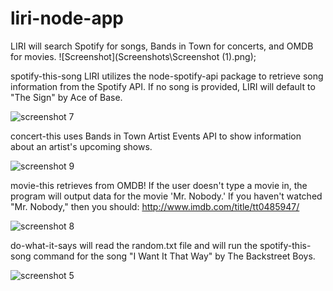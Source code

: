 # liri-node-app

LIRI will search Spotify for songs, Bands in Town for concerts, and OMDB for movies.
![Screenshot](Screenshots\Screenshot (1).png);


spotify-this-song
LIRI utilizes the node-spotify-api package to retrieve song information from the Spotify API. If no song is provided, LIRI will default to "The Sign" by Ace of Base.

![screenshot 7](https://user-images.githubusercontent.com/44128719/51650434-5887a580-1f45-11e9-912f-6ad4b2cf2ccb.png)

concert-this uses Bands in Town Artist Events API to show information about an artist's upcoming shows.

![screenshot 9](https://user-images.githubusercontent.com/44128719/51650758-acdf5500-1f46-11e9-9d4f-c1154a3746ff.png)


movie-this retrieves from OMDB! If the user doesn't type a movie in, the program will output data for the movie 'Mr. Nobody.'
If you haven't watched "Mr. Nobody," then you should: http://www.imdb.com/title/tt0485947/

![screenshot 8](https://user-images.githubusercontent.com/44128719/51650598-157a0200-1f46-11e9-9af5-4cd70e6af73a.png)

do-what-it-says will read the random.txt file and will run the spotify-this-song command for the song "I Want It That Way" by The Backstreet Boys.

![screenshot 5](https://user-images.githubusercontent.com/44128719/51650644-45290a00-1f46-11e9-92be-dd401235a529.png)

